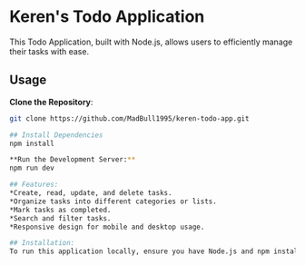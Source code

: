 # Keren's Todo Application

This Todo Application, built with Node.js, allows users to efficiently manage their tasks with ease.

## Usage

 **Clone the Repository**: 
   
   ```sh
   git clone https://github.com/MadBull1995/keren-todo-app.git

## Install Dependencies
npm install

**Run the Development Server:**
npm run dev

## Features:
*Create, read, update, and delete tasks.
*Organize tasks into different categories or lists.
*Mark tasks as completed.
*Search and filter tasks.
*Responsive design for mobile and desktop usage.

## Installation:
To run this application locally, ensure you have Node.js and npm installed on your machine. Then, follow the steps outlined in the Usage section to clone the repository, install dependencies, and start the development server.







